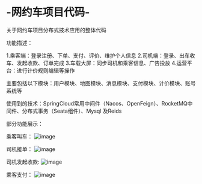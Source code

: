 # -网约车项目代码-
关于网约车项目分布式技术应用的整体代码

功能描述：

1.乘客端：登录注册、下单、支付、评价、维护个人信息
2.司机端：登录、出车收车、发起收款、订单完成
3.车载大屏：同步司机和乘客信息、广告投放
4.运营平台：进行计价规则编辑等操作

主要包括以下模块：用户模块、地图模块、消息模块、支付模块、计价模块、账号系统等

使用到的技术：SpringCloud常用中间件（Nacos、OpenFeign）、RocketMQ中间件、分布式事务（Seata组件）、Mysql  及Reids

部分功能展示：

乘客叫车：
![image](https://user-images.githubusercontent.com/103638902/226091368-1b760977-7a76-4ebe-b815-ee681dc524e0.png)

司机接单：
![image](https://user-images.githubusercontent.com/103638902/226091434-64ec4195-b118-4068-bd00-5b11ec702098.png)

司机发起收款:
![image](https://user-images.githubusercontent.com/103638902/226091459-dae97e15-0167-4001-ba4c-40092da04b54.png)

乘客支付：
![image](https://user-images.githubusercontent.com/103638902/226091486-f4431937-c583-4466-a474-f13706c7c5aa.png)
